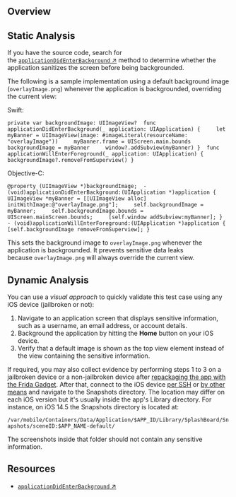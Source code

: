 ## Overview

## Static Analysis

If you have the source code, search for the [`applicationDidEnterBackground` ↗](https://developer.apple.com/documentation/uikit/uiapplicationdelegate/1622997-applicationdidenterbackground) method to determine whether the application sanitizes the screen before being backgrounded.

The following is a sample implementation using a default background image (`overlayImage.png`) whenever the application is backgrounded, overriding the current view:

Swift:

`private var backgroundImage: UIImageView?  func applicationDidEnterBackground(_ application: UIApplication) {     let myBanner = UIImageView(image: #imageLiteral(resourceName: "overlayImage"))     myBanner.frame = UIScreen.main.bounds     backgroundImage = myBanner     window?.addSubview(myBanner) }  func applicationWillEnterForeground(_ application: UIApplication) {     backgroundImage?.removeFromSuperview() }`

Objective-C:

`@property (UIImageView *)backgroundImage;  - (void)applicationDidEnterBackground:(UIApplication *)application {     UIImageView *myBanner = [[UIImageView alloc] initWithImage:@"overlayImage.png"];     self.backgroundImage = myBanner;     self.backgroundImage.bounds = UIScreen.mainScreen.bounds;     [self.window addSubview:myBanner]; }  - (void)applicationWillEnterForeground:(UIApplication *)application {     [self.backgroundImage removeFromSuperview]; }`

This sets the background image to `overlayImage.png` whenever the application is backgrounded. It prevents sensitive data leaks because `overlayImage.png` will always override the current view.

## Dynamic Analysis

You can use a _visual approach_ to quickly validate this test case using any iOS device (jailbroken or not):

1. Navigate to an application screen that displays sensitive information, such as a username, an email address, or account details.
2. Background the application by hitting the **Home** button on your iOS device.
3. Verify that a default image is shown as the top view element instead of the view containing the sensitive information.

If required, you may also collect evidence by performing steps 1 to 3 on a jailbroken device or a non-jailbroken device after [repackaging the app with the Frida Gadget](https://mas.owasp.org/MASTG/iOS/0x06c-Reverse-Engineering-and-Tampering#dynamic-analysis-on-non-jailbroken-devices). After that, connect to the iOS device [per SSH](https://mas.owasp.org/MASTG/iOS/0x06b-iOS-Security-Testing#accessing-the-device-shell) or [by other means](https://mas.owasp.org/MASTG/iOS/0x06b-iOS-Security-Testing#host-device-data-transfer) and navigate to the Snapshots directory. The location may differ on each iOS version but it's usually inside the app's Library directory. For instance, on iOS 14.5 the Snapshots directory is located at:

`/var/mobile/Containers/Data/Application/$APP_ID/Library/SplashBoard/Snapshots/sceneID:$APP_NAME-default/`

The screenshots inside that folder should not contain any sensitive information.

## Resources

- [`applicationDidEnterBackground` ↗](https://developer.apple.com/documentation/uikit/uiapplicationdelegate/1622997-applicationdidenterbackground)